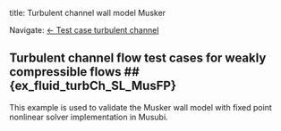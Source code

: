 title: Turbulent channel wall model Musker

Navigate: [&larr; Test case turbulent channel](../index.html)

## Turbulent channel flow test cases for weakly compressible flows ## {ex_fluid_turbCh_SL_MusFP}

This example is used to validate the Musker wall model with fixed point nonlinear 
solver implementation in Musubi.
